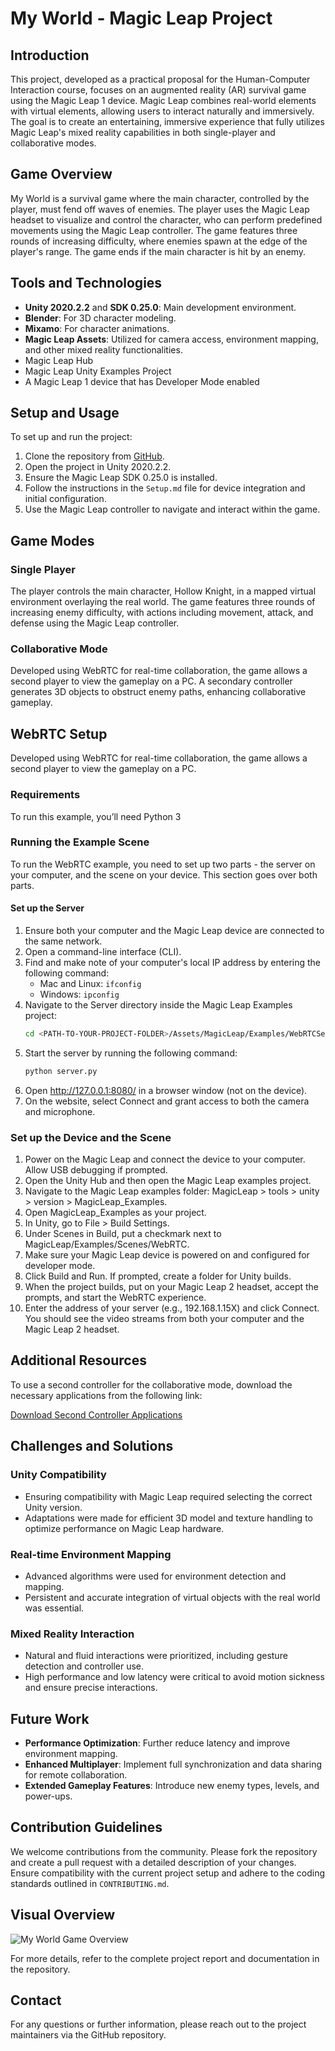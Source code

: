 # My World - Magic Leap Project

## Introduction
This project, developed as a practical proposal for the Human-Computer Interaction course, focuses on an augmented reality (AR) survival game using the Magic Leap 1 device. Magic Leap combines real-world elements with virtual elements, allowing users to interact naturally and immersively. The goal is to create an entertaining, immersive experience that fully utilizes Magic Leap's mixed reality capabilities in both single-player and collaborative modes.

## Game Overview
My World is a survival game where the main character, controlled by the player, must fend off waves of enemies. The player uses the Magic Leap headset to visualize and control the character, who can perform predefined movements using the Magic Leap controller. The game features three rounds of increasing difficulty, where enemies spawn at the edge of the player's range. The game ends if the main character is hit by an enemy.

## Tools and Technologies
- **Unity 2020.2.2** and **SDK 0.25.0**: Main development environment.
- **Blender**: For 3D character modeling.
- **Mixamo**: For character animations.
- **Magic Leap Assets**: Utilized for camera access, environment mapping, and other mixed reality functionalities.
- Magic Leap Hub
- Magic Leap Unity Examples Project
- A Magic Leap 1 device that has Developer Mode enabled
  

## Setup and Usage
To set up and run the project:
1. Clone the repository from [GitHub](https://github.com/Josep152/my_world_magicleap).
2. Open the project in Unity 2020.2.2.
3. Ensure the Magic Leap SDK 0.25.0 is installed.
4. Follow the instructions in the `Setup.md` file for device integration and initial configuration.
5. Use the Magic Leap controller to navigate and interact within the game.

## Game Modes
### Single Player
The player controls the main character, Hollow Knight, in a mapped virtual environment overlaying the real world. The game features three rounds of increasing enemy difficulty, with actions including movement, attack, and defense using the Magic Leap controller.

### Collaborative Mode
Developed using WebRTC for real-time collaboration, the game allows a second player to view the gameplay on a PC. A secondary controller generates 3D objects to obstruct enemy paths, enhancing collaborative gameplay.

## WebRTC Setup
Developed using WebRTC for real-time collaboration, the game allows a second player to view the gameplay on a PC. 

### Requirements
To run this example, you’ll need Python 3

### Running the Example Scene
To run the WebRTC example, you need to set up two parts - the server on your computer, and the scene on your device. This section goes over both parts.
#### Set up the Server
1. Ensure both your computer and the Magic Leap device are connected to the same network.
2. Open a command-line interface (CLI).
3. Find and make note of your computer's local IP address by entering the following command:
   - Mac and Linux: `ifconfig`
   - Windows: `ipconfig`
4. Navigate to the Server directory inside the Magic Leap Examples project:
   ```sh
   cd <PATH-TO-YOUR-PROJECT-FOLDER>/Assets/MagicLeap/Examples/WebRTCSetup/Server
   ```
5. Start the server by running the following command:
    ```sh
   python server.py
   ```
6. Open http://127.0.0.1:8080/ in a browser window (not on the device).
7. On the website, select Connect and grant access to both the camera and microphone.

### Set up the Device and the Scene
1. Power on the Magic Leap and connect the device to your computer. Allow USB debugging if prompted.
2. Open the Unity Hub and then open the Magic Leap examples project.
3. Navigate to the Magic Leap examples folder: MagicLeap > tools > unity > version > MagicLeap_Examples.
4. Open MagicLeap_Examples as your project.
5. In Unity, go to File > Build Settings.
6. Under Scenes in Build, put a checkmark next to MagicLeap/Examples/Scenes/WebRTC.
7. Make sure your Magic Leap device is powered on and configured for developer mode.
8. Click Build and Run. If prompted, create a folder for Unity builds.
9. When the project builds, put on your Magic Leap 2 headset, accept the prompts, and start the WebRTC experience.
10. Enter the address of your server (e.g., 192.168.1.15X) and click Connect.
You should see the video streams from both your computer and the Magic Leap 2 headset.



## Additional Resources
To use a second controller for the collaborative mode, download the necessary applications from the following link:

[Download Second Controller Applications](https://drive.google.com/drive/folders/12whgEV0gQuzFfjroieBsw9aOhiJOjVdK)

## Challenges and Solutions
### Unity Compatibility
- Ensuring compatibility with Magic Leap required selecting the correct Unity version.
- Adaptations were made for efficient 3D model and texture handling to optimize performance on Magic Leap hardware.

### Real-time Environment Mapping
- Advanced algorithms were used for environment detection and mapping.
- Persistent and accurate integration of virtual objects with the real world was essential.

### Mixed Reality Interaction
- Natural and fluid interactions were prioritized, including gesture detection and controller use.
- High performance and low latency were critical to avoid motion sickness and ensure precise interactions.

## Future Work
- **Performance Optimization**: Further reduce latency and improve environment mapping.
- **Enhanced Multiplayer**: Implement full synchronization and data sharing for remote collaboration.
- **Extended Gameplay Features**: Introduce new enemy types, levels, and power-ups.

## Contribution Guidelines
We welcome contributions from the community. Please fork the repository and create a pull request with a detailed description of your changes. Ensure compatibility with the current project setup and adhere to the coding standards outlined in `CONTRIBUTING.md`.

## Visual Overview
![My World Game Overview](ImageTest/hello.png)

For more details, refer to the complete project report and documentation in the repository.

## Contact
For any questions or further information, please reach out to the project maintainers via the GitHub repository.
